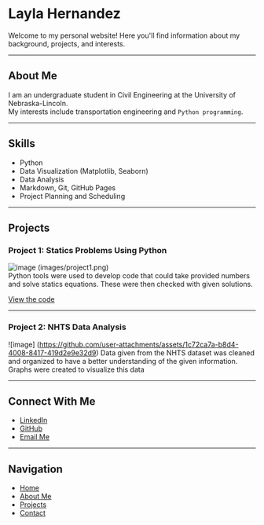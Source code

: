 # Layla Hernandez

Welcome to my personal website! Here you'll find information about my background, projects, and interests.

---

## About Me

I am an undergraduate student in Civil Engineering at the University of Nebraska-Lincoln.  
My interests include transportation engineering and `Python programming`.

---

## Skills

- Python  
- Data Visualization (Matplotlib, Seaborn)  
- Data Analysis  
- Markdown, Git, GitHub Pages
- Project Planning and Scheduling

---

## Projects

### Project 1: Statics Problems Using Python
![image](https://github.com/user-attachments/assets/71b9c5dc-1c64-49af-9c69-72333314fb24)
(images/project1.png)  
Python tools were used to develop code that could take provided numbers and solve statics equations. These were then checked with given solutions.

[View the code](https://github.com/yourusername/project1)

---

### Project 2: NHTS Data Analysis
![image]
(https://github.com/user-attachments/assets/1c72ca7a-b8d4-4008-8417-419d2e9e32d9)
Data given from the NHTS dataset was cleaned and organized to have a better understanding of the given information. Graphs were created to visualize this data

---

## Connect With Me

- [LinkedIn](www.linkedin.com/in/layla-hernandez-665a7b32b)  
- [GitHub](https://github.com/Layla-Hernandez)  
- [Email Me](mailto:lhernandez29@huskers.unl.edu)

---

## Navigation

- [Home](index.md)  
- [About Me](about.md)  
- [Projects](projects.md)  
- [Contact](contact.md)
